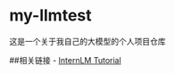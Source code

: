 # my-llmtest
这是一个关于我自己的大模型的个人项目仓库

##相关链接 - [InternLM Tutorial](https://github.com/InternLM/Tutorial/tree/camp4?tab=readme-ov-file)
